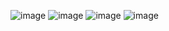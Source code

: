 ![image](https://github.com/user-attachments/assets/5d4b7557-7947-4cf5-9efc-c86aa1cafcd5)
![image](https://github.com/user-attachments/assets/73985ddd-caa5-4fb6-a04b-adfe57a229a2)
![image](https://github.com/user-attachments/assets/c48f7a3a-9baf-475f-95a6-94beef13b17d)
![image](https://github.com/user-attachments/assets/719e0362-5e9b-48a1-b0fc-6a3aaae1d8c3)



